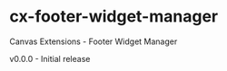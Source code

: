 cx-footer-widget-manager
===================

Canvas Extensions - Footer Widget Manager

v0.0.0 - Initial release


